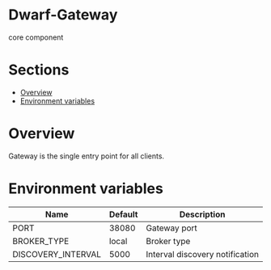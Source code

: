 Dwarf-Gateway
============
core component


# Sections

* [Overview](#overview)
* [Environment variables](#evironment-variables)

# Overview

Gateway is the single entry point for all clients.

# Environment variables

| Name 	             | Default 	| Description                  	  |
|------------------- |---------	|-------------------------------  |
| PORT  	         | 38080    | Gateway port 	                  |
| BROKER_TYPE        | local    | Broker type                     |
| DISCOVERY_INTERVAL | 5000     | Interval discovery notification |